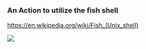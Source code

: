 ### An Action to utilize the fish shell

https://en.wikipedia.org/wiki/Fish_(Unix_shell)


![](https://github.com/fish-shell/fish-shell/blob/master/fish.png?raw=true)
